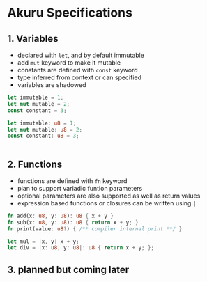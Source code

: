 # Akuru Specifications

## 1. **Variables**
- declared with `let`, and by default immutable
- add `mut` keyword to make it mutable
- constants are defined with `const` keyword
- type inferred from context or can specified
- variables are shadowed

```rust
let immutable = 1;
let mut mutable = 2;
const constant = 3;

let immutable: u8 = 1;
let mut mutable: u8 = 2;
const constant: u8 = 3;
  
```

## 2. **Functions**
- functions are defined with `fn` keyword
- plan to support variadic funtion parameters
- optional parameters are also supported as well as return values
- expression based functions or closures can be written using `|`

```rust
fn add(x: u8, y: u8): u8 { x + y }
fn sub(x: u8, y: u8): u8 { return x + y; }
fn print(value: u8?) { /** compiler internal print **/ }

let mul = |x, y| x + y; 
let div = |x: u8, y: u8|: u8 { return x + y; };

```

## 3. planned but coming later
 
